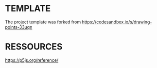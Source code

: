 # TEMPLATE

The project template was forked from
https://codesandbox.io/s/drawing-points-33uqn

# RESSOURCES

https://p5js.org/reference/
